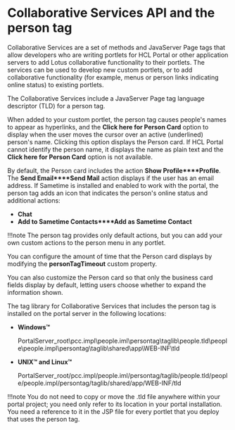 # Collaborative Services API and the person tag

Collaborative Services are a set of methods and JavaServer Page tags that allow developers who are writing portlets for HCL Portal or other application servers to add Lotus collaborative functionality to their portlets. The services can be used to develop new custom portlets, or to add collaborative functionality (for example, menus or person links indicating online status) to existing portlets.

The Collaborative Services include a JavaServer Page tag language descriptor (TLD) for a person tag.

When added to your custom portlet, the person tag causes people's names to appear as hyperlinks, and the **Click here for Person Card** option to display when the user moves the cursor over an active (underlined) person's name. Clicking this option displays the Person card. If HCL Portal cannot identify the person name, it displays the name as plain text and the **Click here for Person Card** option is not available.

By default, the Person card includes the action **Show Profile****Profile**. The **Send Email****Send Mail** action displays if the user has an email address. If Sametime is installed and enabled to work with the portal, the person tag adds an icon that indicates the person's online status and additional actions:

-   **Chat**
-   **Add to Sametime Contacts****Add as Sametime Contact**

!!!note
    The person tag provides only default actions, but you can add your own custom actions to the person menu in any portlet.

You can configure the amount of time that the Person card displays by modifying the **personTagTimeout** custom property.

You can also customize the Person card so that only the business card fields display by default, letting users choose whether to expand the information shown.

The tag library for Collaborative Services that includes the person tag is installed on the portal server in the following locations:

-   **Windows™**

    PortalServer_root\pcc.impl\people.iml\persontag\taglib\people.tld\people\people.impl\persontag\taglib\shared\app\WEB-INF\tld

-   **UNIX™ and Linux™**

    PortalServer_root/pcc.impl/people.iml/persontag/taglib/people.tld/people/people.impl/persontag/taglib/shared/app/WEB-INF/tld

!!!note
    You do not need to copy or move the .tld file anywhere within your portal project; you need only refer to its location in your portal installation. You need a reference to it in the JSP file for every portlet that you deploy that uses the person tag.


<!-- ???+ info "Related information"  
    -   [People awareness](../collab/i_coll_c_people_aw.md) -->

